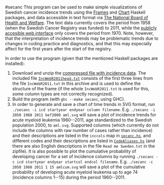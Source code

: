 #secanc
This program can be used to make simple visualizations of Swedish cancer incidence trends using the [Frames](https://github.com/acowley/Frames) and [Chart](https://github.com/timbod7/haskell-chart) Haskell packages, and data accessible in text format via [The National Board of Health and Welfare](http://www.socialstyrelsen.se/statistik/statistikefteramne/cancer). The text data currently covers the period from 1958 (when the Swedish Cancer Registry was funded) to 2011, while the [publicly accesible web interface](http://www.socialstyrelsen.se/statistik/statistikdatabas/cancer) only covers the period from 1970. Note, however, that the interpretation of incidence trends may be problematic trends due to changes in coding practice and diagnostics, and that this may especially affect for the first years after the start of the registry.

In order to use the program (given that the mentioned Haskell packages are installed):

1. Download and unzip the [compressed file with incidence data](http://www.socialstyrelsen.se/SiteCollectionDocuments/cancerstatistik-incidens-riket-2011.zip). The included file [`IncWebR2011head.txt`](IncWebR2011head.txt) consists of the first three lines from the file `IncWebR2011.txt` in this archive and is used to define the structure of the frame (if the whole `IncWebR2011.txt` is used for this, some column types are not correctly recognized).
2. Build the program (with `ghc --make secanc`, using GHC).
3. In order to generate and save a chart of time trends in SVG format, run `./secanc -i icd startyear endyear column filename`. E.g. `./secanc -i 2050 1960 2011 bef2000 aml.svg` will save a plot of incidence trends for acute myeloid leukemia 1960--2011, age standardized to the Swedish population 2000, to `aml.svg`. Supported columns (which currently do not include the columns with raw number of cases rather than incidence) and their descriptions are listed in the `inccols` map in [`secanc.hs`](secanc.hs), and different codes and their descriptions are listed in [`CodeAliases.hs`](CodeAliases.hs) (and there are also English descriptions in the file `Read me Sweden.txt` in the zipfile). It is also possible to plot the cumulative probability of developing cancer for a set of incidence columns by running `./secanc -c icd startyear endyear startcol endcol filename`. E.g. `./secanc -c 2050 1960 2011 1 15 amlcum.svg` will save a plot of the cumulative probability of developing acute myeloid leukemia up to age 74 (incidence columns 1--15) during the period 1960--2011.
